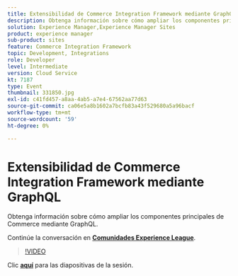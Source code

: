 ```yaml
---
title: Extensibilidad de Commerce Integration Framework mediante GraphQL
description: Obtenga información sobre cómo ampliar los componentes principales de Commerce mediante GraphQL. Esta sesión se entregó como parte del evento de contenido de Adobe Developers Live.
solution: Experience Manager,Experience Manager Sites
product: experience manager
sub-product: sites
feature: Commerce Integration Framework
topic: Development, Integrations
role: Developer
level: Intermediate
version: Cloud Service
kt: 7187
type: Event
thumbnail: 331850.jpg
exl-id: c41fd457-a8aa-4ab5-a7e4-67562aa77d63
source-git-commit: ca06e5a8b1602a7bcfb83a43f529680a5a96bacf
workflow-type: tm+mt
source-wordcount: '59'
ht-degree: 0%

---
```


# Extensibilidad de Commerce Integration Framework mediante GraphQL

Obtenga información sobre cómo ampliar los componentes principales de Commerce mediante GraphQL.

Continúe la conversación en **[Comunidades Experience League](http://adobe.ly/36Yd3v6)**.

>[!VIDEO](https://video.tv.adobe.com/v/331850/?quality=12&learn=on&hidetitle=true)

Clic **[aquí](/help/adobe-developers-live/assets/cif-extensibility-graphql.pdf)** para las diapositivas de la sesión.
